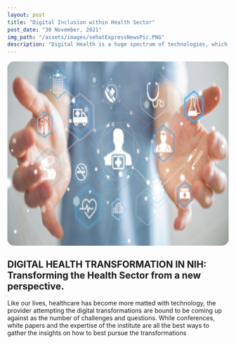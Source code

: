 ```yaml
---
layout: post
title: "Digital Inclusion within Health Sector"
post_date: "30 November, 2021"
img_path: "/assets/images/sehatExpressNewsPic.PNG"
description: "Digital Health is a huge spectrum of technologies, which helps in identifying the health risks and assisting with the treatment, diagnosis and monitoring the disease conditions and health and it offers new ways in order to capture the data which is continuous data on individuals and population. Digital does have the potential in improving health. management. [...]"
---
```


<img style="border-radius: 15px;
    height: 420px;
    min-height: 320px;
    background-color: transparent;  display: block;
  margin-left: auto;
  margin-right: auto;" src="/assets/images/sehatExpressNewsPic.PNG" alt="Tech" title="A cute kitten" /> 

## DIGITAL HEALTH TRANSFORMATION IN NIH: Transforming the Health Sector from a new perspective.

Like our lives, healthcare has become more matted with technology, the provider attempting the digital transformations are bound to be coming up against as the number of challenges and questions. While conferences, white papers and the expertise of the institute are all the best ways to gather the insights on how to best pursue the transformations

